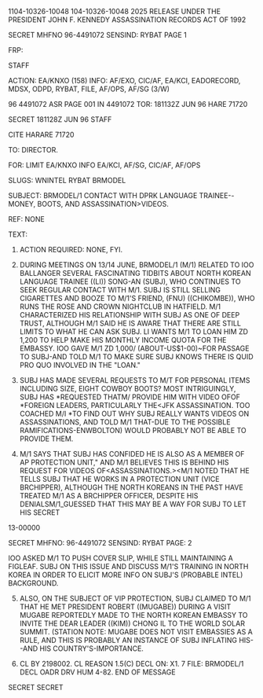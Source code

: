 1104-10326-10048
104-10326-10048 2025 RELEASE UNDER THE PRESIDENT JOHN F. KENNEDY ASSASSINATION RECORDS ACT OF 1992

SECRET
MHFNO 96-4491072
SENSIND: RYBAT
PAGE 1

FRP:

STAFF

ACTION: EA/KNXO (158) INFO: AF/EXO, CIC/AF, EA/KCI, EADORECORD, MDSX, ODPD,
RYBAT, FILE, AF/OPS, AF/SG (3/W)

96 4491072
ASR
PAGE 001
IN 4491072
TOR: 181132Z JUN 96
HARE 71720

SECRET 181128Z JUN 96 STAFF

CITE HARARE 71720

TO: DIRECTOR.

FOR: LIMIT EA/KNXO INFO EA/KCI, AF/SG, CIC/AF, AF/OPS

SLUGS: WNINTEL RYBAT BRMODEL

SUBJECT: BRMODEL/1 CONTACT WITH DPRK LANGUAGE TRAINEE--MONEY, BOOTS,
AND ASSASSINATION>VIDEOS.

REF: NONE

TEXT:

1. ACTION REQUIRED: NONE, FYI.

2. DURING MEETINGS ON 13/14 JUNE, BRMODEL/1 (M/1) RELATED TO
IOO BALLANGER SEVERAL FASCINATING TIDBITS ABOUT NORTH KOREAN LANGUAGE
TRAINEE ((LI)) SONG-AN (SUBJ), WHO CONTINUES TO SEEK REGULAR CONTACT
WITH M/1. SUBJ IS STILL SELLING CIGARETTES AND BOOZE TO M/1'S
FRIEND, (FNU) ((CHIKOMBE)), WHO RUNS THE ROSE AND CROWN NIGHTCLUB IN
HATFIELD. M/1 CHARACTERIZED HIS RELATIONSHIP WITH SUBJ AS ONE OF
DEEP TRUST, ALTHOUGH M/1 SAID HE IS AWARE THAT THERE ARE STILL LIMITS
TO WHAT HE CAN ASK SUBJ. LI WANTS M/1 TO LOAN HIM ZD 1,200 TO HELP
MAKE HIS MONTHLY INCOME QUOTA FOR THE EMBASSY. IOO GAVE M/1 ZD 1,000/
(ABOUT-US$1-00)~FOR PASSAGE TO SUBJ-AND TOLD M/1 TO MAKE SURE SUBJ
KNOWS THERE IS QUID PRO QUO INVOLVED IN THE "LOAN."

3. SUBJ HAS MADE SEVERAL REQUESTS TO M/T FOR PERSONAL ITEMS
INCLUDING SIZE, EIGHT COWBOY BOOTS? MOST INTRIGUINGLY, SUBJ HAS
*REQUESTED THATM/ PROVIDE HIM WITH VIDEO OF<ASSASSINATIONS>OF
*FOREIGN LEADERS, PARTICULARLY THE<JFK ASSASSINATION. TOO COACHED M/I
*TO FIND OUT WHY SUBJ REALLY WANTS VIDEOS ON ASSASSINATIONS, AND TOLD
M/1 THAT-DUE TO THE POSSIBLE RAMIFICATIONS-ENWBOLTON) WOULD PROBABLY
NOT BE ABLE TO PROVIDE THEM.

4. M/1 SAYS THAT SUBJ HAS CONFIDED HE IS ALSO AS A MEMBER OF AP
PROTECTION UNIT," AND M/1 BELIEVES THIS IS BEHIND HIS REQUEST FOR
VIDEOS OF<ASSASSINATIONS.><M/1 NOTED THAT HE TELLS SUBJ THAT HE WORKS
IN A PROTECTION UNIT (VICE BRCHIPPER), ALTHOUGH THE NORTH KOREANS IN
THE PAST HAVE TREATED M/1 AS A BRCHIPPER OFFICER, DESPITE HIS
DENIALSM/1_GUESSED THAT THIS MAY BE A WAY FOR SUBJ TO LET HIS
SECRET

13-00000

SECRET
MHFNO: 96-4491072
SENSIND: RYBAT
PAGE: 2

IOO ASKED M/1 TO PUSH
COVER SLIP, WHILE STILL MAINTAINING A FIGLEAF.
SUBJ ON THIS ISSUE AND DISCUSS M/1'S TRAINING IN NORTH KOREA IN ORDER
TO ELICIT MORE INFO ON SUBJ'S (PROBABLE INTEL) BACKGROUND.

5. ALSO, ON THE SUBJECT OF VIP PROTECTION, SUBJ CLAIMED TO M/1
THAT HE MET PRESIDENT ROBERT ((MUGABE)) DURING A VISIT MUGABE
REPORTEDLY MADE TO THE NORTH KOREAN EMBASSY TO INVITE THE DEAR LEADER
((KIM)) CHONG IL TO THE WORLD SOLAR SUMMIT. (STATION NOTE: MUGABE
DOES NOT VISIT EMBASSIES AS A RULE, AND THIS IS PROBABLY AN INSTANCE
OF SUBJ INFLATING HIS--AND HIS COUNTRY'S-IMPORTANCE.

6. CL BY 2198002. CL REASON 1.5(C) DECL ON: X1.
7 FILE: BRMODEL/1 DECL OADR DRV HUM 4-82.
END OF MESSAGE

SECRET
SECRET
